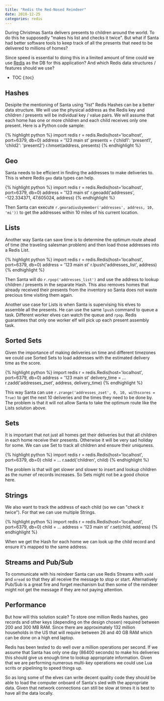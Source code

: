```yaml
---
title: "Redis the Red-Nosed Reindeer"
date: 2018-12-25
categories: redis
---
```


During Christmas Santa delivers presents to children around the world.  To do this he supposedly "makes his list and checks it twice".  But what if Santa had better software tools to keep track of all the presents that need to be delivered to millions of homes?  

Since speed is essential to doing this in a limited amount of time could we use [Redis](https://redis.io) as the DB for this application?  And which Redis data structures / features should we use?

* TOC
{:toc}

## Hashes

Desipite the mentioning of Santa using "list" Redis Hashes can be a better data structure.  We will use the physical address as the Redis key and children / presents will be individual key / value pairs.  We will assume that each home has one or more children and each child receives only one present.  Here is a Python code sample:

{% highlight python %}
import redis
r = redis.Redis(host='localhost', port=6379, db=0)
address = '123 main st'
presents = {'child1': 'present1', 'child2': 'present2'}
r.hmset(address, presents)
{% endhighlight %}

## Geo

Santa needs to be efficient in finding the addresses to make deliveries to.  This is where Redis `geo` data types can help.  

{% highlight python %}
import redis
r = redis.Redis(host='localhost', port=6379, db=0)
address = '123 main st'
r.geoadd('addresses', -122.334371, 47.605024, address)
{% endhighlight %}

Then Santa can execute `r.georadiusbymember('addresses', address, 10, 'mi'))` to get the addresses within 10 miles of his current location.  

## Lists

Another way Santa can save time is to determine the optimum route ahead of time (the traveling salesman problem) and then load those addresses into a Redis List.  

{% highlight python %}
import redis
r = redis.Redis(host='localhost', port=6379, db=0)
address = '123 main st'
r.lpush('addresses_list', address)
{% endhighlight %}

Then Santa will do `r.rpop('addresses_list')` and use the address to lookup children / presents in the separate Hash.  This also removes homes that already received their presents from the inventory so Santa does not waste precious time visiting them again.  

Another use case for Lists is when Santa is supervising his elves to assemble all the presents.  He can use the same `lpush` command to queue a task.  Different worker elves can watch the queue and `rpop`.  Redis guarantees that only one worker elf will pick up each present assembly task.  

## Sorted Sets

Given the importance of making deliveries on time and different timezones we could use Sorted Sets to load addresses with the estimated delivery time as the score.  

{% highlight python %}
import redis
r = redis.Redis(host='localhost', port=6379, db=0)
address = '123 main st'
delivery_time = ...
r.zadd('addresses_zset', address, delivery_time)
{% endhighlight %}

This way Santa can use `r.zrange('addresses_zset', 0, 10, withscores = True)` to get the next 10 deliveries and the times they need to be done by.  The problem is that it will not allow Santa to take the optimum route like the Lists solution above. 

## Sets

It is important that not just all homes get their deliveries but that all children in each home receive their presents.  Otherwise it will be very sad holiday for some.  We can use Set to track all children and ensure their uniquness.  

{% highlight python %}
import redis
r = redis.Redis(host='localhost', port=6379, db=0)
child = ...
r.sadd('children', child)
{% endhighlight %}

The problem is that will get slower and slower to insert and lookup children as the numer of records increases.  So Sets might not be a good choice here.  

## Strings

We also want to track the address of each child (so we can "check it twice").  For that we can use multiple Strings.  

{% highlight python %}
import redis
r = redis.Redis(host='localhost', port=6379, db=0)
child = ...
address = '123 main st'
r.set(child, address)
{% endhighlight %}

When we get the Hash for each home we can look up the child record and ensure it's mapped to the same address. 

## Streams and Pub/Sub

To communicate with his reindeer Santa can use Redis Streams with `xadd` and `xread` so that they all receive the message to stop or start.  Alternatively Pub/Sub is a great fire and forget mechanism but then some of the reindeer might not get the message if they are not paying attention.

## Performance

But how will this solution scale?  To store one million Redis hashes, geo records and other keys (depending on the design chosen) required between 200 and 300 MB RAM.  Since there are approximately 132 million households in the US that will require between 26 and 40 GB RAM which can be done on a high end laptop.  

Redis has been tested to do well over a million operations per second.  If we assume that Santa has only one day (86400 seconds) to make his deliveries this should give us enough time to lookup appropriate information.  Given that we are performing numerous multi-key operations we could use Lua scrits or pipelining to speed things up.  

So as long some of the elves can write decent quality code they should be able to load the computer onboard of Santa's sled with the appropriate data.  Given that network connections can still be slow at times it is best to have all the data locally.  
